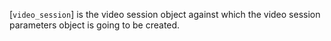 [`video_session`] is the video session object against which the video
session parameters object is going to be created.